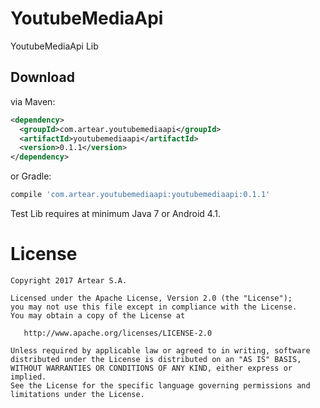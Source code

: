 # YoutubeMediaApi
YoutubeMediaApi Lib


Download
--------

via Maven:
```xml
<dependency>
  <groupId>com.artear.youtubemediaapi</groupId>
  <artifactId>youtubemediaapi</artifactId>
  <version>0.1.1</version>
</dependency>
```
or Gradle:
```groovy
compile 'com.artear.youtubemediaapi:youtubemediaapi:0.1.1'
```
Test Lib requires at minimum Java 7 or Android 4.1.

License
=======

    Copyright 2017 Artear S.A.

    Licensed under the Apache License, Version 2.0 (the "License");
    you may not use this file except in compliance with the License.
    You may obtain a copy of the License at

       http://www.apache.org/licenses/LICENSE-2.0

    Unless required by applicable law or agreed to in writing, software
    distributed under the License is distributed on an "AS IS" BASIS,
    WITHOUT WARRANTIES OR CONDITIONS OF ANY KIND, either express or implied.
    See the License for the specific language governing permissions and
    limitations under the License.
